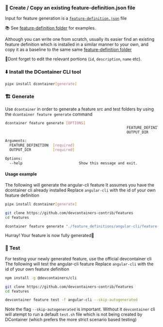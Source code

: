 ### :rocket: Create / Copy an existing feature-definition.json file

Input for feature generation is a [`feature-definition.json`](https://github.com/devcontainers-contrib/features/wiki/feature-definition) file

📚 See [feature-definition folder](https://github.com/devcontainers-contrib/features/tree/main/feature_definitions) for examples. 

Although you can write one from scratch, usually its easier find an existing feature definition which is installed in a similar manner to your own, and copy it as a baseline to the same same [feature-definition folder](https://github.com/devcontainers-contrib/features/tree/main/feature_definitions) 

👀Dont forget to edit the relevant portions (`id`, `description`, `name` etc).

### :arrow_down: Install the DContainer CLI tool

```sh
pipx install dcontainer[generate]
```

### :building_construction: Generate

Use `dcontainer` in order to generate a feature src and test folders by using the `dcontainer feature generate` command

```sh
dcontainer feature generate [OPTIONS]
                                                        FEATURE_DEFINITION
                                                        OUTPUT_DIR

Arguments:
  FEATURE_DEFINITION  [required]
  OUTPUT_DIR          [required]

Options:
  --help                          Show this message and exit.
```


#### Usage example

The following will generate the angular-cli feature 
It assumes you have the dcontainer cli already installed
Replace `angular-cli` with the id of your own feature definition

```sh
pipx install dcontainer[generate]

git clone https://github.com/devcontainers-contrib/features 
cd features

dcontainer feature generate "./feature_definitions/angular-cli/feature-definition.json" "."
```

Hurray! Your feature is now fully generated🎉

### :test_tube: Test

For testing your newly generated feature, use the official devcontainer cli
The following will test the angular-cli feature
Replace `angular-cli` with the id of your own feature definition

```sh
npm install -g @devcontainers/cli

git clone https://github.com/devcontainers-contrib/features 
cd features

devcontainer feature test -f angular-cli --skip-autogenerated
```

Note the flag `--skip-autogenerated`  is important. Without it `devcontainer` cli will atempt to run a default `test.sh` file which is not being created by DContainer (which prefers the more strict scenario based testing)

